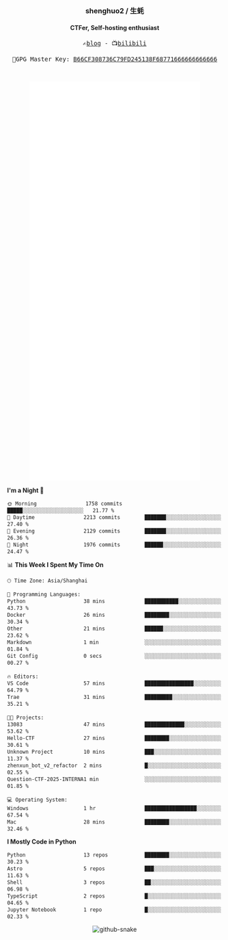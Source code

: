 <h3 align="center"> shenghuo2 / 生蚝 </h3>
<h4 align="center" >CTFer, Self-hosting enthusiast</h3>


<p align="center">
  <samp>
    ✍️<a href="https://blog.shenghuo2.top/">blog</a> -
    📺<a href="https://space.bilibili.com/85894935">bilibili</a>
  </samp>
</p>
<p align="center">
  <samp>
     🔐GPG Master Key: <a align="center" href="https://github.com/shenghuo2.gpg">B66CF308736C79FD245138F68771666666666666</a>
  </samp>
</p>
<br>
<p align="center">
  <a href="https://github.com/shenghuo2">
    <img width="400" align="top" src="https://github.com/shenghuo2/shenghuo2/blob/main/metrics.left.svg" />
  </a>
  <a href="https://github.com/shenghuo2">
    <img width="400" align="top" src="https://github.com/shenghuo2/shenghuo2/blob/main/metrics.right.svg" />
  </a>
</p>


<!--START_SECTION:waka-->
**I'm a Night 🦉** 

```text
🌞 Morning                1758 commits        █████░░░░░░░░░░░░░░░░░░░░   21.77 % 
🌆 Daytime                2213 commits        ███████░░░░░░░░░░░░░░░░░░   27.40 % 
🌃 Evening                2129 commits        ███████░░░░░░░░░░░░░░░░░░   26.36 % 
🌙 Night                  1976 commits        ██████░░░░░░░░░░░░░░░░░░░   24.47 % 
```


📊 **This Week I Spent My Time On** 

```text
🕑︎ Time Zone: Asia/Shanghai

💬 Programming Languages: 
Python                   38 mins             ███████████░░░░░░░░░░░░░░   43.73 % 
Docker                   26 mins             ████████░░░░░░░░░░░░░░░░░   30.34 % 
Other                    21 mins             ██████░░░░░░░░░░░░░░░░░░░   23.62 % 
Markdown                 1 min               ░░░░░░░░░░░░░░░░░░░░░░░░░   01.84 % 
Git Config               0 secs              ░░░░░░░░░░░░░░░░░░░░░░░░░   00.27 % 

🔥 Editors: 
VS Code                  57 mins             ████████████████░░░░░░░░░   64.79 % 
Trae                     31 mins             █████████░░░░░░░░░░░░░░░░   35.21 % 

🐱‍💻 Projects: 
13083                    47 mins             █████████████░░░░░░░░░░░░   53.62 % 
Hello-CTF                27 mins             ████████░░░░░░░░░░░░░░░░░   30.61 % 
Unknown Project          10 mins             ███░░░░░░░░░░░░░░░░░░░░░░   11.37 % 
zhenxun_bot_v2_refactor  2 mins              █░░░░░░░░░░░░░░░░░░░░░░░░   02.55 % 
Question-CTF-2025-INTERNA1 min               ░░░░░░░░░░░░░░░░░░░░░░░░░   01.85 % 

💻 Operating System: 
Windows                  1 hr                █████████████████░░░░░░░░   67.54 % 
Mac                      28 mins             ████████░░░░░░░░░░░░░░░░░   32.46 % 
```

**I Mostly Code in Python** 

```text
Python                   13 repos            ████████░░░░░░░░░░░░░░░░░   30.23 % 
Astro                    5 repos             ███░░░░░░░░░░░░░░░░░░░░░░   11.63 % 
Shell                    3 repos             ██░░░░░░░░░░░░░░░░░░░░░░░   06.98 % 
TypeScript               2 repos             █░░░░░░░░░░░░░░░░░░░░░░░░   04.65 % 
Jupyter Notebook         1 repo              █░░░░░░░░░░░░░░░░░░░░░░░░   02.33 % 
```




<!--END_SECTION:waka-->


<div align="center">
  <picture>
    <source media="(prefers-color-scheme: dark)" srcset="https://gist.githubusercontent.com/shenghuo2/bfce20b14ab0484cef03bae6e60e0b3a/raw/github-snake-dark.svg" />
    <source media="(prefers-color-scheme: light)" srcset="https://gist.githubusercontent.com/shenghuo2/bfce20b14ab0484cef03bae6e60e0b3a/raw/github-snake.svg" />
    <img alt="github-snake" src="https://gist.githubusercontent.com/shenghuo2/bfce20b14ab0484cef03bae6e60e0b3a/raw/github-snake.svg" />
  </picture>
</div>

<!--
**shenghuo2/shenghuo2** is a ✨ _special_ ✨ repository because its `README.md` (this file) appears on your GitHub profile.

Here are some ideas to get you started:

- 🔭 I’m currently working on ...
- 🌱 I’m currently learning ...
- 👯 I’m looking to collaborate on ...
- 🤔 I’m looking for help with ...
- 💬 Ask me about ...
- 📫 How to reach me: ...
- 😄 Pronouns: ...
- ⚡ Fun fact: ...
-->
